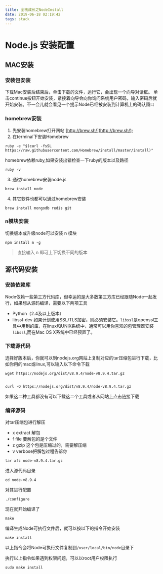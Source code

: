 ```yaml
---
title: 全栈成长之NodeInstall
date: 2019-06-18 02:19:42
tags: stack
---
```


# Node.js 安装配置

## MAC安装

### 安装包安装
下载Mac安装后结束后，单击下载的文件，运行它，会出现一个向导对话框。 单击continue按钮开始安装，紧接着向导会向你询问系统用户密码，输入密码后就开始安装。不一会儿就会看见一个提示Node已经被安装到计算机上的确认窗口

### homebrew安装

1. 先安装homebrew打开网站 [http://brew.sh/](http://brew.sh/);
2. 在terminal下安装Homebrew
```
ruby -e "$(curl -fsSL https://raw.githubusercontent.com/Homebrew/install/master/install)"
```

homebrew依赖ruby,如果安装出错检查一下ruby的版本以及路径

```
ruby -v
```

3. 通过homebrew安装node.js
```
brew install node
```

4. 其它软件也都可以通过homebrew安装
```
brew install mongodb redis git
```

### n模块安装
切换版本或升级node可以安装 n 模块
```
npm install n -g
```  
> 直接输入 n 即可上下切换不同的版本  


## 源代码安装

### 安装依赖库
Node依赖一些第三方代码库，但幸运的是大多数第三方库已经跟随Node一起发行，如果想从源码编译，需要以下两项工具
- Python（2.4及以上版本）
- libssl-dev 如果计划使用SSL/TLS加密，则必须安装它。`libssl`是openssl工具中用到的库，在linux和UNIX系统中，通常可以用你喜欢的包管理器安装`libssl`,而在Mac OS X系统中已经预置了。

### 下载源代码

选择好版本后，你就可以到nodejs.org网站上复制对应的tar压缩包进行下载，比如你用的mac或linux,可以输入以下命令下载
```
wget https://nodejs.org/dist/v8.9.4/node-v8.9.4.tar.gz


curl -O https://nodejs.org/dist/v8.9.4/node-v8.9.4.tar.gz
```
如果这二种工具都没有可以下载这二个工具或者从网站上点击链接下载

### 编译源码
对tar压缩包进行解压

- x extract 解包
- f file 要解包的是个文件
- z gzip 这个包是压缩过的，需要解压缩
- v verbose把解包过程告诉你
```
tar xfz node-v8.9.4.tar.gz
```
进入源代码目录
```
cd node-v8.9.4
```
对其进行配置
```
./configure
```
现在就开始编译了
```
make
```
编译生成Node可执行文件后，就可以按以下的指令开始安装
```
make install
```

以上指令会将Node可执行文件复制到`/user/local/bin/node`目录下

执行以上指令如果遇到权限问题，可以以root用户权限执行

```
sudo make install
```